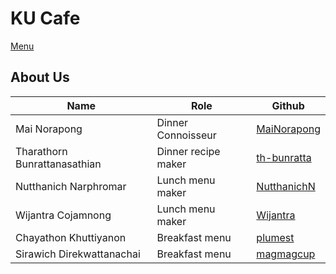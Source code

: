 # KU Cafe

[Menu](menu.md)

## About Us

| Name                         | Role                | Github            |
|------------------------------|---------------------|-------------------|
| Mai Norapong                 | Dinner Connoisseur  | [MaiNorapong][1]  |
| Tharathorn Bunrattanasathian | Dinner recipe maker | [th-bunratta][2]  |
| Nutthanich Narphromar        | Lunch menu maker    | [NutthanichN][3]  |
| Wijantra Cojamnong           | Lunch menu maker    | [Wijantra][4]     |
| Chayathon Khuttiyanon        | Breakfast menu      | [plumest][5]      |
| Sirawich Direkwattanachai    | Breakfast menu      | [magmagcup][6]    |

[1]: https://github.com/MaiNorapong
[2]: https://github.com/th-bunratta
[3]: https://github.com/Wijantra
[4]: https://github.com/NutthanichN
[5]: https://github.com/plumest
[6]: https://github.com/magmagcup
